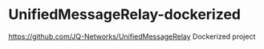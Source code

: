 # UnifiedMessageRelay-dockerized
https://github.com/JQ-Networks/UnifiedMessageRelay Dockerized project
